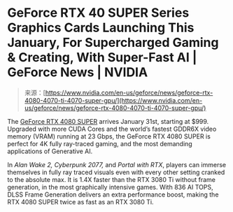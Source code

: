 <!--yml
category: 未分类
date: 2024-05-27 14:36:14
-->

# GeForce RTX 40 SUPER Series Graphics Cards Launching This January, For Supercharged Gaming & Creating, With Super-Fast AI | GeForce News | NVIDIA

> 来源：[https://www.nvidia.com/en-us/geforce/news/geforce-rtx-4080-4070-ti-4070-super-gpu/](https://www.nvidia.com/en-us/geforce/news/geforce-rtx-4080-4070-ti-4070-super-gpu/)

The [GeForce RTX 4080 SUPER](https://www.nvidia.com/en-us/geforce/graphics-cards/40-series/rtx-4080-family/) arrives January 31st, starting at $999\. Upgraded with more CUDA Cores and the world’s fastest GDDR6X video memory (VRAM) running at 23 Gbps, the GeForce RTX 4080 SUPER is perfect for 4K fully ray-traced gaming, and the most demanding applications of Generative AI.

In *Alan Wake 2, Cyberpunk 2077,* and *Portal with RTX*, players can immerse themselves in fully ray traced visuals even with every other setting cranked to the absolute max. It is 1.4X faster than the RTX 3080 Ti without frame generation, in the most graphically intensive games. With 836 AI TOPS, DLSS Frame Generation delivers an extra performance boost, making the RTX 4080 SUPER twice as fast as an RTX 3080 Ti.
